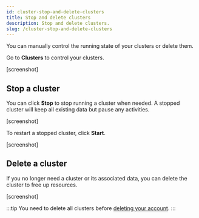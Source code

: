 ```yaml
---
id: cluster-stop-and-delete-clusters
title: Stop and delete clusters
description: Stop and delete clusters.
slug: /cluster-stop-and-delete-clusters
---
```


You can manually control the running state of your clusters or delete them.

Go to **Clusters** to control your clusters.

[screenshot]

## Stop a cluster

You can click **Stop** to stop running a cluster when needed. A stopped cluster will keep all existing data but pause any activities.

[screenshot]

To restart a stopped cluster, click **Start**.

[screenshot]

## Delete a cluster

If you no longer need a cluster or its associated data, you can delete the cluster to free up resources.

[screenshot]


:::tip
You need to delete all clusters before [deleting your account](/cloud/account-manage-your-account/?operation=delete).
:::